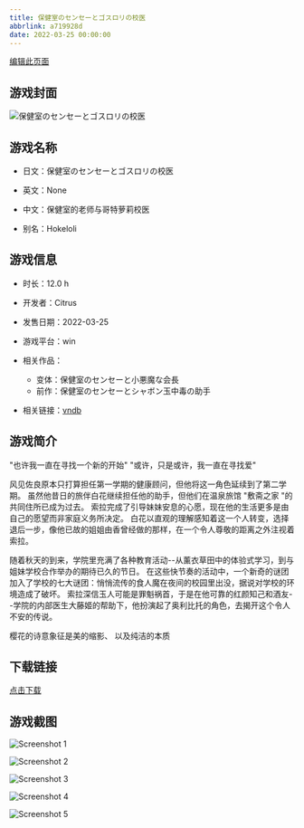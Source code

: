 ```yaml
---
title: 保健室のセンセーとゴスロリの校医
abbrlink: a719928d
date: 2022-03-25 00:00:00
---
```

[编辑此页面](https://github.com/ACG-3/ADV3-source/blob/main/source/_posts/games/%E4%BF%9D%E5%81%A5%E5%AE%A4%E3%81%AE%E3%82%BB%E3%83%B3%E3%82%BB%E3%83%BC%E3%81%A8%E3%82%B4%E3%82%B9%E3%83%AD%E3%83%AA%E3%81%AE%E6%A0%A1%E5%8C%BB.md)

## 游戏封面

![保健室のセンセーとゴスロリの校医](https://pan.timero.xyz/d/onedrive/img_lib_001/%E4%BF%9D%E5%81%A5%E5%AE%A4%E3%81%AE%E3%82%BB%E3%83%B3%E3%82%BB%E3%83%BC%E3%81%A8%E3%82%B4%E3%82%B9%E3%83%AD%E3%83%AA%E3%81%AE%E6%A0%A1%E5%8C%BB_cover.avif)


## 游戏名称

- 日文：保健室のセンセーとゴスロリの校医
- 英文：None
- 中文：保健室的老师与哥特萝莉校医

- 别名：Hokeloli


## 游戏信息

- 时长：12.0 h
- 开发者：Citrus
- 发售日期：2022-03-25
- 游戏平台：win
- 相关作品：
   - 变体：保健室のセンセーと小悪魔な会長
   - 前作：保健室のセンセーとシャボン玉中毒の助手

- 相关链接：[vndb](https://vndb.org/v33099)


## 游戏简介

"也许我一直在寻找一个新的开始"
"或许，只是或许，我一直在寻找爱"

风见佐良原本只打算担任第一学期的健康顾问，但他将这一角色延续到了第二学期。
虽然他昔日的旅伴白花继续担任他的助手，但他们在温泉旅馆 "敷斋之家 "的共同住所已成为过去。
索拉完成了引导妹妹安息的心愿，现在他的生活更多是由自己的愿望而非家庭义务所决定。
白花以直观的理解感知着这一个人转变，选择退后一步，像他已故的姐姐由香曾经做的那样，在一个令人尊敬的距离之外注视着索拉。

随着秋天的到来，学院里充满了各种教育活动--从薰衣草田中的体验式学习，到与姐妹学校合作举办的期待已久的节日。
在这些快节奏的活动中，一个新奇的谜团加入了学校的七大谜团：悄悄流传的食人魔在夜间的校园里出没，据说对学校的环境造成了破坏。
索拉深信玉人可能是罪魁祸首，于是在他可靠的红颜知己和酒友--学院的内部医生大藤姬的帮助下，他扮演起了奥利比托的角色，去揭开这个令人不安的传说。

樱花的诗意象征是美的缩影、
以及纯洁的本质




## 下载链接

[点击下载](https://pan.timero.xyz/onedrive/adv_lib_001/%E4%BF%9D%E5%81%A5%E5%AE%A4%E3%81%AE%E3%82%BB%E3%83%B3%E3%82%BB%E3%83%BC%E3%81%A8%E3%82%B4%E3%82%B9%E3%83%AD%E3%83%AA%E3%81%AE%E6%A0%A1%E5%8C%BB)


## 游戏截图


![Screenshot 1](https://pan.timero.xyz/d/onedrive/img_lib_001/%E4%BF%9D%E5%81%A5%E5%AE%A4%E3%81%AE%E3%82%BB%E3%83%B3%E3%82%BB%E3%83%BC%E3%81%A8%E3%82%B4%E3%82%B9%E3%83%AD%E3%83%AA%E3%81%AE%E6%A0%A1%E5%8C%BB_Screenshot_1.avif)

![Screenshot 2](https://pan.timero.xyz/d/onedrive/img_lib_001/%E4%BF%9D%E5%81%A5%E5%AE%A4%E3%81%AE%E3%82%BB%E3%83%B3%E3%82%BB%E3%83%BC%E3%81%A8%E3%82%B4%E3%82%B9%E3%83%AD%E3%83%AA%E3%81%AE%E6%A0%A1%E5%8C%BB_Screenshot_2.avif)

![Screenshot 3](https://pan.timero.xyz/d/onedrive/img_lib_001/%E4%BF%9D%E5%81%A5%E5%AE%A4%E3%81%AE%E3%82%BB%E3%83%B3%E3%82%BB%E3%83%BC%E3%81%A8%E3%82%B4%E3%82%B9%E3%83%AD%E3%83%AA%E3%81%AE%E6%A0%A1%E5%8C%BB_Screenshot_3.avif)

![Screenshot 4](https://pan.timero.xyz/d/onedrive/img_lib_001/%E4%BF%9D%E5%81%A5%E5%AE%A4%E3%81%AE%E3%82%BB%E3%83%B3%E3%82%BB%E3%83%BC%E3%81%A8%E3%82%B4%E3%82%B9%E3%83%AD%E3%83%AA%E3%81%AE%E6%A0%A1%E5%8C%BB_Screenshot_4.avif)

![Screenshot 5](https://pan.timero.xyz/d/onedrive/img_lib_001/%E4%BF%9D%E5%81%A5%E5%AE%A4%E3%81%AE%E3%82%BB%E3%83%B3%E3%82%BB%E3%83%BC%E3%81%A8%E3%82%B4%E3%82%B9%E3%83%AD%E3%83%AA%E3%81%AE%E6%A0%A1%E5%8C%BB_Screenshot_5.avif)

